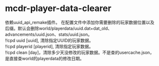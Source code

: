 # mcdr-player-data-clearer
依赖uuid_api_remake插件。
在配置文件中添加你需要删除的玩家数据位置以及后缀。默认会删除world/playerdata/uuid.dat+dat_old、advancements/uuid.json、stats/uuid.json。  
!!cpd uuid [uuid], 清除指定UUID的玩家数据。  
!!cpd playerid [playerid], 清除指定玩家数据。  
!!cpd clean [day]，清除多少天没修改的玩家数据。不是查的usercache.json，是直接查world的playerdata的修改日期。
